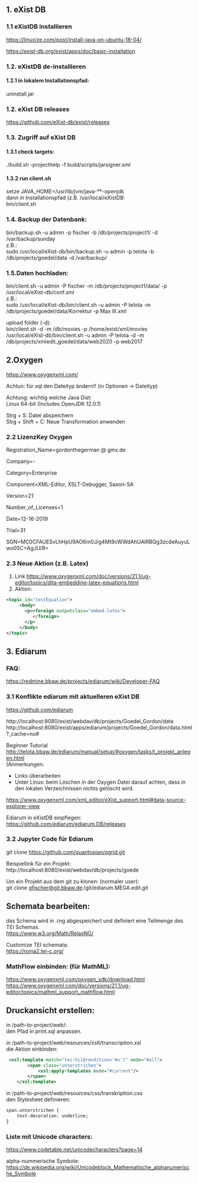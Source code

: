 ## 1. eXist DB   
### 1.1 eXistDB installieren

https://linuxize.com/post/install-java-on-ubuntu-18-04/

https://exist-db.org/exist/apps/doc/basic-installation

### 1.2. eXistDB de-installieren
#### 1.2.1 in lokalem Installationspfad:   
uninstall.jar   


### 1.2. eXist DB releases
https://github.com/eXist-db/exist/releases

### 1.3. Zugriff auf eXist DB
#### 1.3.1 check targets:
./build.sh -projecthelp -f build/scripts/jarsigner.xml 

#### 1.3.2 run client.sh
setze JAVA_HOME=/usr/lib/jvm/java-\*\*-openjdk    
dann in Installationspfad (z.B. /usr/local/eXistDB:   
bin/client.sh   

### 1.4. Backup der Datenbank:     
bin/backup.sh -u admin -p fischer -b /db/projects/project1/ -d /var/backup/sunday         
z.B.:          
sudo /usr/local/eXist-db/bin/backup.sh -u admin -p telota -b /db/projects/goedel/data -d /var/backup/         

### 1.5.Daten hochladen:   
bin/client.sh -u admin -P fischer -m /db/projects/project1/data/ -p /usr/local/eXist-db/conf.xml         
     z.B.:                
sudo /usr/local/eXist-db/bin/client.sh -u admin -P telota -m /db/projects/goedel/data/Korrektur -p Max III.xml          

upload folder (-d):              
bin/client.sh -d -m /db/movies -p /home/exist/xml/movies         
/usr/local/eXist-db/bin/client.sh -u admin -P telota -d -m /db/projects/xmledit_goedel/data/web2020 -p web2017
## 2.Oxygen   
https://www.oxygenxml.com/    

Achtun: für xql den Dateityp ändern!! (in Optionen -> Dateityp)       

Achtung: wichtig welche Java Dist:           
Linux 64-bit (Includes OpenJDK 12.0.1)       

Strg + S: Datei abspeichern   
Strg + Shift + C: Neue Transformation anwenden

### 2.2 LizenzKey Oxygen    
Registration_Name=gordonthegerman @ gmx.de

Company=-

Category=Enterprise

Component=XML-Editor, XSLT-Debugger, Saxon-SA

Version=21

Number_of_Licenses=1

Date=12-16-2019

Trial=31

SGN=MC0CFAUESvLhHpU9AO6m0J/g4Mt9cWWdAhUAlRBQg3zcdeAuyuLwo05C+AgJU/8\=

### 2.3 Neue Aktion (z.B. Latex)    

1. Link https://www.oxygenxml.com/doc/versions/21.1/ug-editor/topics/dita-embedding-latex-equations.html    
2. Aktion:    

```xml
<topic id="testEquation">      
     <body>       
       <p><foreign outputclass="embed-latex">   
          </foreign>    
       </p>   
     </body>    
</topic>    
```


## 3. Ediarum    
### FAQ:       
https://redmine.bbaw.de/projects/ediarum/wiki/Developer-FAQ      

### 3.1 Konflikte ediarum mit aktuelleren eXist DB 
https://github.com/ediarum

http://localhost:8080/exist/webdav/db/projects/Goedel_Gordon/data   
http://localhost:8080/exist/apps/ediarum/projects/Goedel_Gordon/data.html?_cache=no#    

Beginner Tutorial
http://telota.bbaw.de/ediarum/manual/setup/#oxygen/tasks/t_projekt_anlegen.html   
(Anmerkungen:   
- Links überarbeiten
- Unter Linux: beim Löschen in der Oxygen Datei darauf achten, dass in den lokalen Verzeichnissen nichts gelöscht wird.

https://www.oxygenxml.com/xml_editor/eXist_support.html#data-source-explorer-view

Ediarum in eXistDB einpflegen:          
https://github.com/ediarum/ediarum.DB/releases         

### 3.2 Jupyter Code für Ediarum        
git clone https://github.com/quantopian/qgrid.git      

Beispiellink für ein Projekt:      
http://localhost:8080/exist/webdav/db/projects/goede

Um ein Projekt aus dem git zu klonen: (normaler user):      
git clone gfischer@git.bbaw.de:/git/ediarum.MEGA.edit.git

## Schemata bearbeiten:  
das Schema wird in .rng abgespeichert und definiert eine Teilmenge des TEI Schemas.             
https://www.w3.org/Math/RelaxNG/

Customize TEI schemata:       
https://roma2.tei-c.org/      


### MathFlow einbinden: (für MathML):        

https://www.oxygenxml.com/oxygen_sdk/download.html          
https://www.oxygenxml.com/doc/versions/21.1/ug-editor/topics/mathml_support_mathflow.html      

## Druckansicht erstellen:  

in /path-to-project/web/:          
den Pfad in print.xql anpassen.         

in /path-to-project/web/resources/xslt/transcription.xsl                   
die Aktion einbinden:      
```xml
 <xsl:template match="tei:hi[@rendition='#u']" mode="#all">
        <span class="unterstrichen">
            <xsl:apply-templates mode="#current"/>
        </span>
    </xsl:template>
```

in /path-to-project/web/resources/css/transkription.css          
den Stylesheet definieren:         

```xml
span.unterstrichen {
    text-decoration: underline;
}
```
### Liste mit Unicode characters:       
https://www.codetable.net/unicodecharacters?page=14      

alpha-nummerische Symbole:         
https://de.wikipedia.org/wiki/Unicodeblock_Mathematische_alphanumerische_Symbole          

